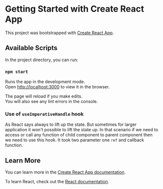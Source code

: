 # Getting Started with Create React App

This project was bootstrapped with [Create React App](https://github.com/facebook/create-react-app).

## Available Scripts

In the project directory, you can run:

### `npm start`

Runs the app in the development mode.\
Open [http://localhost:3000](http://localhost:3000) to view it in the browser.

The page will reload if you make edits.\
You will also see any lint errors in the console.

### Use of `useImperativeHandle` hook

As React says always to lift up the state. But sometimes for larger application it won't possible to lift the state up. In that scenario if we need to access or call any function of child component to parent component then we need to use this hook.
It took two parameter one `ref` and callback function.

## Learn More

You can learn more in the [Create React App documentation](https://facebook.github.io/create-react-app/docs/getting-started).

To learn React, check out the [React documentation](https://reactjs.org/).
